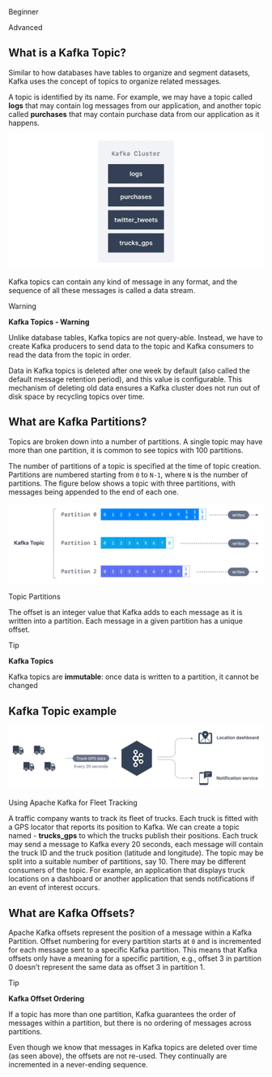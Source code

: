 Beginner

Advanced

What is a Kafka Topic?
----------------------

[](#What-is-a-Kafka-Topic?-0)

Similar to how databases have tables to organize and segment datasets, Kafka uses the concept of topics to organize related messages.

A topic is identified by its name. For example, we may have a topic called **logs** that may contain log messages from our application, and another topic called **purchases** that may contain purchase data from our application as it happens.

![A Kafka Cluster with 4 Topics shown in a diagram](../static/images/Apache_Kafka_Cluster_with_4_topics.webp "Apache Kafka Topics in a Cluster")

Kafka topics can contain any kind of message in any format, and the sequence of all these messages is called a data stream.

> [!WARNING]
> **Kafka Topics - Warning**
>
> Unlike database tables, Kafka topics are not query-able. Instead, we have to create Kafka producers to send data to the topic and Kafka consumers to read the data from the topic in order.

Data in Kafka topics is deleted after one week by default (also called the default message retention period), and this value is configurable. This mechanism of deleting old data ensures a Kafka cluster does not run out of disk space by recycling topics over time.

What are Kafka Partitions?
--------------------------

[](#What-are-Kafka-Partitions?-1)

Topics are broken down into a number of partitions. A single topic may have more than one partition, it is common to see topics with 100 partitions.

The number of partitions of a topic is specified at the time of topic creation. Partitions are numbered starting from `0` to `N-1`, where `N` is the number of partitions. The figure below shows a topic with three partitions, with messages being appended to the end of each one.

![Kafka Topics are broken into partitions for improved fault tolerance. This diagram shows a Kafka Topic with 3 partitions and their respective offsets.](../static/images/Kafka_Topics_1.webp "Apache Kafka Topic Partitions")

Topic Partitions

The offset is an integer value that Kafka adds to each message as it is written into a partition. Each message in a given partition has a unique offset.

> [!TIP]
> **Kafka Topics**
>
> Kafka topics are **immutable**: once data is written to a partition, it cannot be changed

Kafka Topic example
-------------------

[](#Kafka-Topic-example-2)

![Apache Kafka has many real world applications. This diagram shows how Apache Kafka can be used for fleet tracking in the transport industry.](../static/images/Kafka_Topics_2.webp "Apache Kafka for Fleet Tracking")

Using Apache Kafka for Fleet Tracking

A traffic company wants to track its fleet of trucks. Each truck is fitted with a GPS locator that reports its position to Kafka. We can create a topic named - **trucks\_gps** to which the trucks publish their positions. Each truck may send a message to Kafka every 20 seconds, each message will contain the truck ID and the truck position (latitude and longitude). The topic may be split into a suitable number of partitions, say 10. There may be different consumers of the topic. For example, an application that displays truck locations on a dashboard or another application that sends notifications if an event of interest occurs.

What are Kafka Offsets?
-----------------------

[](#What-are-Kafka-Offsets?-3)

Apache Kafka offsets represent the position of a message within a Kafka Partition. Offset numbering for every partition starts at `0` and is incremented for each message sent to a specific Kafka partition. This means that Kafka offsets only have a meaning for a specific partition, e.g., offset 3 in partition 0 doesn’t represent the same data as offset 3 in partition 1.

> [!TIP]
> **Kafka Offset Ordering**
>
> If a topic has more than one partition, Kafka guarantees the order of messages within a partition, but there is no ordering of messages across partitions.

Even though we know that messages in Kafka topics are deleted over time (as seen above), the offsets are not re-used. They continually are incremented in a never-ending sequence.